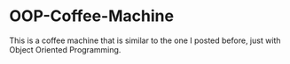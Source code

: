# OOP-Coffee-Machine
This is a coffee machine that is similar to the one I posted before, just with Object Oriented Programming.

